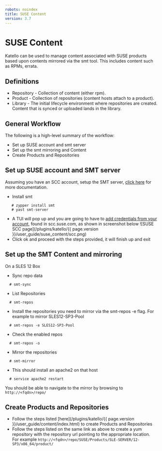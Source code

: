 ```yaml
---
robots: noindex
title: SUSE Content
version: 3.7
---
```


# SUSE Content

Katello can be used to manage content associated with SUSE products based upon contents mirrored via the smt tool.  This includes content such as RPMs, errata.

## Definitions
- Repository - Collection of content (either rpm).
- Product - Collection of repositories (content hosts attach to a product).
- Library - The initial lifecycle environment where repositories are created.  Content that is synced or uploaded lands in the library.

## General Workflow

The following is a high-level summary of the workflow:
- Set up SUSE account and smt server
- Set up the smt mirroring and Content
- Create Products and Repositories

## Set up SUSE account and SMT server

Assuming you have an SCC account, setup the SMT server, [click here](https://www.suse.com/documentation/sles-12/book_smt/data/smt_server.html) for more documentation.

- Install smt
```
   # zypper install smt
   # yast smt-server
```
- A TUI will pop up and you are going to have to [add credentials from your account](https://www.suse.com/documentation/sles-12/book_smt/data/smt_mirroring_getcredentials.html), found in scc.suse.com, as shown in screenshot below
![SUSE SCC page](/plugins/katello/{{ page.version }}/user_guide/suse_content/scc.png)
- Click ok and proceed with the steps provided, it will finish up and exit

## Set up the SMT Content and mirroring

On a SLES 12 Box
- Sync repo data
```
  # smt-sync
```
- List  Repositories
```
  # smt-repos
```
- Install the repositories you need to mirror via the smt-repos -e flag. For example to mirror SLES12-SP3-Pool
```
  # smt-repos -e SLES12-SP3-Pool
```
- Check the enabled repos
```
  # smt-repos -o
```
- Mirror the repositories
```
  # smt-mirror
```
- This should install an apache2 on that host
```
  # service apache2 restart
```
You should be able to navigate to the mirror by browsing to `http://<fqdn>/repo/`

## Create Products and Repositories
- Follow the steps listed [here](/plugins/katello/{{ page.version }}/user_guide/content/index.html) to create Products and Repositories
- Follow the steps listed on the same link as above to create a yum repository with the repository url pointing to the appropriate location. For example `http://<fqdn>/repo/SUSE/Products/SLE-SERVER/12-SP3/x86_64/product/`

